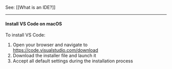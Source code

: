 See: [[What is an IDE?]]

---
#### Install VS Code on macOS
To install VS Code:
1. Open your browser and navigate to https://code.visualstudio.com/download
2. Download the installer file and launch it
3. Accept all default settings during the installation process